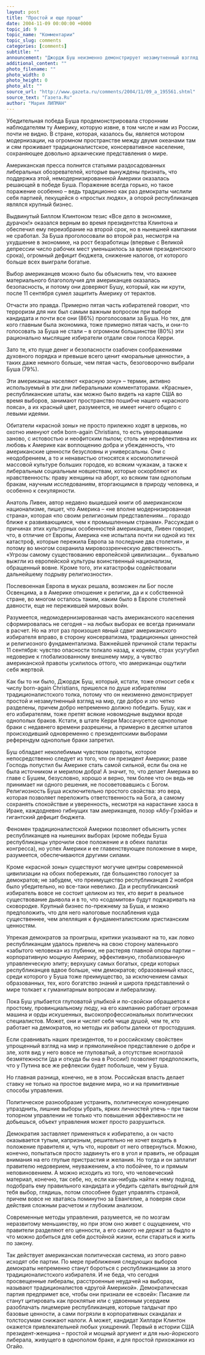 ```yaml
---
layout: post
title: "Простой и еще проще"
date: 2004-11-09 00:00:00 +0000
topic_id: 9
topic_name: "Комментарии"
topic_slug: comments
categories: [comments]
subtitle: ""
announcement: "Джордж Буш неизменно демонстрирует незамутненный взгляд на мир. Секрет его успеха: небогатым – христианские ценности, богатым – низкие налоги."
additional_content: ""
photo_filename: ""
photo_width: 0
photo_height: 0
photo_alt: ""
source_url: "http://www.gazeta.ru/comments/2004/11/09_a_195561.shtml"
source_text: "Газета.Ru"
author: "Мария ЛИПМАН"
---
```

Убедительная победа Буша продемонстрировала сторонним наблюдателям ту Америку, которую извне, в том числе и нам из России, почти не видно. В стране, которая, казалось бы, является мотором модернизации, на огромном пространстве между двумя океанами там и сям проживает традиционалистское, консервативное население, сохраняющее довольно архаические представления о мире.

Американская пресса полнится статьями раздосадованных либеральных обозревателей, которые вынуждены признать, что поддержка этой, немодернизированнной Америки оказалась решающей в победе Буша. Поражение всегда горько, но такое поражение особенно – ведь традиционно как раз демократы числили себя партией, пекущейся о «простых людях», а опорой республиканцев являлся крупный бизнес.

Выдвинутый Биллом Клинтоном тезис «Все дело в экономике, дурачок!» оказался верным во время президентства Клинтона и обеспечил ему переизбрание на второй срок, но в нынешней кампании не сработал. За Буша проголосовали во второй раз, несмотря на ухудшение в экономике, на рост безработицы (впервые с Великой депрессии число рабочих мест уменьшилось за время президентского срока), огромный дефицит бюджета, снижение налогов, от которого больше всех выиграли богатые.

Выбор американцев можно было бы объяснить тем, что важнее материального благополучия для американцев оказалась безопасность, и потому они доверяют Бушу, который, как ни крути, после 11 сентября сумел защитить Америку от терактов.

Отчасти это правда. Примерно пятая часть избирателей говорит, что терроризм для них был самым важным вопросом при выборе кандидата и почти все они (86%) проголосовали за Буша. Но тех, для кого главным была экономика, тоже примерно пятая часть, и они-то голосовать за Буша не стали – в огромном большинстве (80%) эти рационально мыслящие избиратели отдали свои голоса Керри.

Зато те, кто пуще денег и безопасности озабочен соображениями духовного порядка и превыше всего ценит «моральные ценности», а таких даже немного больше, чем пятая часть, безоговорочно выбрали Буша (79%).

Эти американцы населяют «красную зону» – термин, активно используемый в эти дни либеральными комментаторами. «Красные», республиканские штаты, как можно было видеть на карте США во время выборов, занимают пространство пошибче нашего «красного пояса», а их красный цвет, разумеется, не имеет ничего общего с левыми идеями.

Обитатели «красной зоны» не просто прилежно ходят в церковь, но охотно именуют себя born-again Christians, то есть уверовавшими заново, с истовостью и неофитским пылом; столь же нерефлективна их любовь к Америке как воплощению добра и убежденность, что американские ценности безусловны и универсальны. Они с неодобрением, а то и ненавистью относятся к космополитичной массовой культуре больших городов, ко всяким чужакам, а также к либеральным социальным новшествам, которые оскорбляют их нравственность: праву женщины на аборт, ко всяким там однополым бракам, научным исследованиям, вторгающимся в природу человека, и особенно к секулярности.

Анатоль Ливен, автор недавно вышедшей книги об американском национализме, пишет, что Америка – «не вполне модернизированная страна», которая «по своим религиозным представлениям... гораздо ближе к развивающимся, чем к промышленным странам». Рассуждая о причинах этих культурных особенностей американцев, Ливен говорит, что, в отличие от Европы, Америка «не испытала почти ни одной из тех катастроф, которые пережила Европа за последние два столетия», и потому во многом сохранила мировоззренческую девственность. «Угрозы самому существованию европейской цивилизации... буквально выжгли из европейской культуры воинственный национализм, обращенный вовне. Кроме того, эти катастрофы содействовали дальнейшему подрыву религиозности».

Послевоенная Европа в муках решала, возможен ли Бог после Освенцима, а в Америке отношение к религии, да и к собственной стране, во многом осталось таким, каким было в Европе столетней давности, еще не пережившей мировых войн.

Разумеется, недомодернизированная часть американского населения сформировалась не сегодня – на любых выборах ее всегда принимали в расчет. Но на этот раз произошел явный сдвиг американского избирателя вправо, в сторону консерватизма, традиционных ценностей и религиозного фундаментализма. Важнейшей причиной стали теракты 11 сентября: чувство опасности толкало назад, к корням, страх усугубил недоверие к глобализованному внешнему миру, а чувство американской правоты усилилось оттого, что американцы ощутили себя жертвой.

Как бы то ни было, Джордж Буш, который, кстати, тоже относит себя к числу born-again Сhristians, пришелся по душе избирателям традиционалистского толка, потому что он неизменно демонстрирует простой и незамутненный взгляд на мир, где добро и зло четко разделены, причем добро непременно должно победить. Бушу, как и его избирателям, тоже претят всякие новомодные выдумки вроде однополых браков. Кстати, в штате Керри Массачусетсе однополые браки с недавнего времени разрешены, а примерно в десятке штатов происходивший одновременно с президентскими выборами референдум однополые браки запретил.

Буш обладает неколебимым чувством правоты, которое непосредственно следует из того, что он президент Америки; разве Господь попустил бы Америке стать самой сильной, если бы она не была источником и мерилом добра! А значит, то, что делает Америка во главе с Бушем, безусловно, хорошо и верно, тем более что он ведь не принимает ни одного решения, не посоветовавшись с Богом. Религиозность Буша исключительно простого свойства: это вера, которая позволяет переложить ответственность на Бога, а самому сохранять спокойствие и уверенность, несмотря на нарастание хаоса в Ираке, каждодневно гибнущих там американцев, позор «Абу-Грэйба» и гигантский дефицит бюджета.

Феномен традиционалистской Америки позволяет объяснить успех республиканцев на нынешних выборах (кроме победы Буша республиканцы упрочили свое положение и в обеих палатах конгресса), но успех Америки и ее главенствующее положение в мире, разумеется, обеспечиваются другими силами.

Кроме «красной зоны» существуют могучие центры современной цивилизации на обоих побережьях, где большинство голосует за демократов; не забудем, что преимущество республиканцев 2 ноября было убедительно, но все-таки невелико. Да и республиканский избиратель вовсе не состоит целиком из тех, кто верит в реальное существование дьявола и в то, что «содомитов» будут поджаривать на сковородке. Крупный бизнес по-прежнему за Буша, и можно предположить, что для него налоговые послабления куда существеннее, чем апелляция к фундаменталистским христианским ценностям.

Упрекая демократов за проигрыш, критики указывают на то, как ловко республиканцам удалось привлечь на свою сторону маленького «забытого человека» из глубинки, не растеряв главной опоры партии – корпоративную мощную Америку, эффективную, глобализованную управленческую элиту; верхушку самых богатых, среди которых республиканцев вдвое больше, чем демократов; образованный класс, среди которого у Буша тоже преимущество, за исключением самых образованных, тех, кого богатство знаний и широта представлений о мире толкает к гуманитарным вопросам и либерализму.

Пока Буш улыбается глуповатой улыбкой и по-свойски обращается к простому, провинциальному люду, на его кампанию работает огромная машина и орды искушенных, высокопрофессиональных политических специалистов. Может, они и числят себя чище душой, чем те, кто работает на демократов, но методы их работы далеки от простодушия.

Если сравнивать наших президентов, то и российскому свойствен упрощенный взгляд на мир и прямолинейное представление о добре и зле, хотя вид у него вовсе не глуповатый, а отсутствие ясноглазой безмятежности (да и откуда бы она в России!) позволяет предположить, что у Путина все же рефлексии будет побольше, чем у Буша.

Но главная разница, конечно, не в этом. Российская власть делает ставку не только на простое видение мира, но и на примитивные способы управления.

Политическое разнообразие устранить, политическую конкуренцию упразднить, лишние выборы убрать, ярких личностей упечь – при таком топорном управлении не только что повышения эффективности не добьешься, объект управления может просто разрушиться.

Демократия заставляет применяться к избирателю, а он часто оказывается тупым, капризным, решительно не хочет входить в положение правителя и, чуть что, норовит от него отвернуться. Можно, конечно, попытаться просто задвинуть его в угол и править, не обращая внимания на его глупые пристрастия и желания. Но тогда и он заплатит правителю недоверием, неуважением, а кто побойчее, то и прямым неповиновением. А можно исходить из того, что человеческий материал, конечно, так себе, но, если как-нибудь найти к нему подход, подобрать ему правильного кандидата и убедить сделать выгодный для тебя выбор, глядишь, потом способнее будет управлять страной, причем вовсе не хватаясь поминутно за Евангелие, а поверяя свои действия сложным расчетом и глубоким анализом.

Современные методы управления, разумеется, не по мозгам неразвитому меньшинству, но при этом оно живет с ощущением, что правители разделяют его ценности, а его самого не держат за быдло и что можно добиться для себя достойной жизни, если стараться и жить по закону.

Так действует американская политическая система, из этого равно исходят обе партии. По мере приближения следующих выборов демократы непременно станут бороться с республиканцами за этого традиционалистского избирателя. И не беда, что сегодня просвещенные либералы, расстроенные неудачей на выборах, называют традиционалистов «другой Америкой». Демократическая партия предпримет все, чтобы они признали ее «своей»: Писание ли станут цитировать как проклятые или с удвоенным усердием разоблачать лицемерие республиканцев, которые талдычат про базовые ценности, а сами погрязли в корпоративных скандалах и толстосумам снижают налоги. А может, кандидат Хиллари Клинтон окажется привлекательней любых ухищрений. Первый в истории США президент-женщина – простой и мощный аргумент и для нью-йоркского либерала, живущего в однополом браке, и для простой прихожанки из Огайо.
